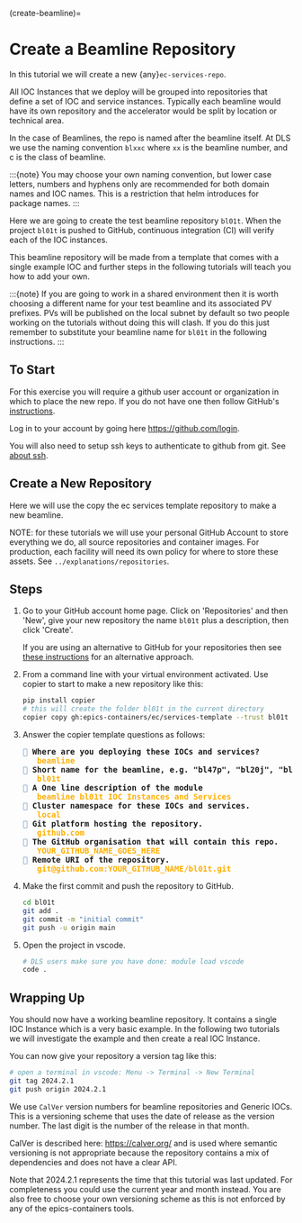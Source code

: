 (create-beamline)=

# Create a Beamline Repository

In this tutorial we will create a new {any}`ec-services-repo`.

All IOC Instances that we deploy will be grouped into repositories that define a set of IOC and service instances. Typically each beamline would have its own repository and the accelerator would be split by location or technical area.

In the case of Beamlines, the repo is named after the beamline itself. At DLS
we use the naming convention `blxxc` where `xx` is the beamline number,
and c is the class of beamline.

:::{note}
You may choose your own naming convention, but lower case letters,
numbers and hyphens only are recommended for both domain names and
IOC names. This is a restriction that helm introduces for package names.
:::

Here we are going to create the test beamline repository `bl01t`. When the project `bl01t` is pushed to GitHub, continuous integration (CI) will verify each of the IOC instances.

This beamline repository will be made from a template that comes with a single example IOC and further steps in the following tutorials will teach you how to add your own.

:::{note}
If you are going to work in a shared environment then it is worth choosing
a different name for your test beamline and its associated PV prefixes. PVs
will be published on the local subnet by default so two people working on the
tutorials without doing this will clash. If you do this just remember to
substitute your beamline name for `bl01t` in the following instructions.
:::


## To Start

For this exercise you will require a github user account or organization in
which to place the new repo. If you do not have one then follow GitHub's
[instructions].

Log in to your account by going here <https://github.com/login>.

You will also need to setup ssh keys to authenticate to github from git. See
[about ssh].

## Create a New Repository

Here we will use the copy the ec services template repository to make a new beamline.

NOTE: for these tutorials we will use your personal GitHub Account to
store everything we do, all source repositories and container images. For
production, each facility will need its own policy for where to store these
assets. See `../explanations/repositories`.

## Steps

1. Go to your GitHub account home page. Click on 'Repositories' and then 'New', give your new repository the name `bl01t` plus a description, then click 'Create'.

   If you are using an alternative to GitHub for your repositories then
   see [these instructions] for an alternative approach.

1. From a command line with your virtual environment activated. Use copier to start to make a new repository like this:

      ```bash
      pip install copier
      # this will create the folder bl01t in the current directory
      copier copy gh:epics-containers/ec/services-template --trust bl01t
      ```
1. Answer the copier template questions as follows:


   <pre><font color="#5F87AF">🎤</font><b> Where are you deploying these IOCs and services?</b>
   <b>   </b><font color="#FFAF00"><b>beamline</b></font>
   <font color="#5F87AF">🎤</font><b> Short name for the beamline, e.g. &quot;bl47p&quot;, &quot;bl20j&quot;, &quot;bl21i&quot;</b>
   <b>   </b><font color="#FFAF00"><b>bl01t</b></font>
   <font color="#5F87AF">🎤</font><b> A One line description of the module</b>
   <b>   </b><font color="#FFAF00"><b>beamline bl01t IOC Instances and Services</b></font>
   <font color="#5F87AF">🎤</font><b> Cluster namespace for these IOCs and services.</b>
   <b>   </b><font color="#FFAF00"><b>local</b></font>
   <font color="#5F87AF">🎤</font><b> Git platform hosting the repository.</b>
   <b>   </b><font color="#FFAF00"><b>github.com</b></font>
   <font color="#5F87AF">🎤</font><b> The GitHub organisation that will contain this repo.</b>
   <b>   </b><font color="#FFAF00"><b>YOUR_GITHUB_NAME_GOES_HERE</b></font>
   <font color="#5F87AF">🎤</font><b> Remote URI of the repository.</b>
   <b>   </b><font color="#FFAF00"><b>git@github.com:YOUR_GITHUB_NAME/bl01t.git</b></font>
   </pre>

1. Make the first commit and push the repository to GitHub.

   ```bash
   cd bl01t
   git add .
   git commit -m "initial commit"
   git push -u origin main
   ```

1. Open the project in vscode.

   ```bash
   # DLS users make sure you have done: module load vscode
   code .
   ```

## Wrapping Up

You should now have a working beamline repository. It contains a single IOC Instance which is a very basic example. In the following two tutorials we will investigate the example and then create a real IOC Instance.

You can now give your repository a version tag like this:

```bash
# open a terminal in vscode: Menu -> Terminal -> New Terminal
git tag 2024.2.1
git push origin 2024.2.1
```

We use `CalVer` version numbers for beamline repositories and Generic IOCs.
This is a versioning scheme that uses the date of release as the version number.
The last digit is the number of the release in that month.

CalVer is described here: <https://calver.org/> and is used where semantic
versioning is not appropriate because the repository contains a mix of
dependencies and does not have a clear API.

Note that 2024.2.1 represents the time that this tutorial was last updated.
For completeness you could use the current year and month instead. You
are also free to choose your own versioning scheme as this is not enforced by
any of the epics-containers tools.

[about ssh]: https://docs.github.com/en/enterprise-server@3.0/github/authenticating-to-github/connecting-to-github-with-ssh/about-ssh
[instructions]: https://docs.github.com/en/get-started/signing-up-for-github/signing-up-for-a-new-github-account
[these instructions]: https://github.com/epics-containers/blxxi-template#how-to-copy-this-template-project

